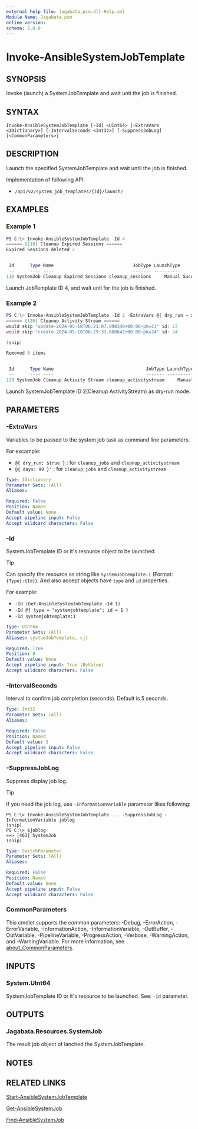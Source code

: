 ```yaml
---
external help file: Jagabata.psm.dll-Help.xml
Module Name: Jagabata.psm
online version:
schema: 2.0.0
---
```


# Invoke-AnsibleSystemJobTemplate

## SYNOPSIS
Invoke (launch) a SystemJobTemplate and wait unti the job is finished.

## SYNTAX

```
Invoke-AnsibleSystemJobTemplate [-Id] <UInt64> [-ExtraVars <IDictionary>] [-IntervalSeconds <Int32>] [-SuppressJobLog] [<CommonParameters>]
```

## DESCRIPTION
Launch the specified SystemJobTemplate and wait until the job is finished.

Implementation of following API:  
- `/api/v2/system_job_templates/{id}/launch/`

## EXAMPLES

### Example 1
```powershell
PS C:\> Invoke-AnsibleSystemJobTemplate -Id 4
====== [110] Cleanup Expired Sessions ======
Expired Sessions deleted 2


 Id      Type Name                              JobType LaunchType     Status Finished            Elapsed LaunchedBy     Template                    Note
 --      ---- ----                              ------- ----------     ------ --------            ------- ----------     --------                    ----
110 SystemJob Cleanup Expired Sessions cleanup_sessions     Manual Successful 2024/08/06 15:56:27   1.793 [user][1]admin [4]Cleanup Expired Sessions {[ExtraVars, {}], [Stdout, Expired Sessions deleted 2…
```

Launch JobTemplate ID 4, and wait unti for the job is finished.

### Example 2
```powershell
PS C:\> Invoke-AnsibleSystemJobTemplate -Id 2 -ExtraVars @{ dry_run = $true }
====== [120] Cleanup Activity Stream ======
would skip "update-2024-05-18T06:21:07.998340+00:00-pk=23" id: 23
would skip "create-2024-05-18T06:29:33.680642+00:00-pk=24" id: 24

(snip)

Removed 0 items


 Id      Type Name                                   JobType LaunchType     Status Finished            Elapsed LaunchedBy     Template                   Note
 --      ---- ----                                   ------- ----------     ------ --------            ------- ----------     --------                   ----
120 SystemJob Cleanup Activity Stream cleanup_activitystream     Manual Successful 2024/08/06 16:04:30   2.171 [user][1]admin [2]Cleanup Activity Stream {[ExtraVars, {"dry_run": true}], *** }
```

Launch SystemJobTemplate ID 2(Cleanup ActivityStream) as dry-run mode.

## PARAMETERS

### -ExtraVars
Variables to be passed to the system job task as command line parameters.

For excample:  
- `@{ dry_run: $true }` : for `cleanup_jobs` and `cleanup_activitystream`  
- `@{ days: 90 }'`      : for `cleanup_jobs` and `cleanup_activitystream`

```yaml
Type: IDictionary
Parameter Sets: (All)
Aliases:

Required: False
Position: Named
Default value: None
Accept pipeline input: False
Accept wildcard characters: False
```

### -Id
SystemJobTemplate ID or it's resource object to be launched.

> [!TIP]  
> Can specify the resource as string like `SystemJobTemplate:1` (Format: `{Type}:{Id}`).
> And also accept objects have `type` and `id` properties.  
>
> For example:  
>  - `-Id (Get-AnsibleSystemJobTemplate -Id 1)`  
>  - `-Id @{ type = "systemjobtemplate"; id = 1 }`  
>  - `-Id systemjobtemplate:1`

```yaml
Type: UInt64
Parameter Sets: (All)
Aliases: systemJobTemplate, sjt

Required: True
Position: 0
Default value: None
Accept pipeline input: True (ByValue)
Accept wildcard characters: False
```

### -IntervalSeconds
Interval to confirm job completion (seconds).
Default is 5 seconds.

```yaml
Type: Int32
Parameter Sets: (All)
Aliases:

Required: False
Position: Named
Default value: 5
Accept pipeline input: False
Accept wildcard characters: False
```

### -SuppressJobLog
Suppress display job log.

> [!TIP]  
> If you need the job log, use `-InformationVariable` parameter likes following:  
>  
>     PS C:\> Invoke-AnsibleSystemJobTemplate ... -SuppressJobLog -InformationVariable joblog  
>     (snip)  
>     PS C:\> $joblog  
>     ==> [463] SystemJob
>     (snip)  

```yaml
Type: SwitchParameter
Parameter Sets: (All)
Aliases:

Required: False
Position: Named
Default value: None
Accept pipeline input: False
Accept wildcard characters: False
```

### CommonParameters
This cmdlet supports the common parameters: -Debug, -ErrorAction, -ErrorVariable, -InformationAction, -InformationVariable, -OutBuffer, -OutVariable, -PipelineVariable, -ProgressAction, -Verbose, -WarningAction, and -WarningVariable. For more information, see [about_CommonParameters](http://go.microsoft.com/fwlink/?LinkID=113216).

## INPUTS

### System.UInt64
SystemJobTemplate ID or it's resource to be launched.
See: `-Id` parameter.

## OUTPUTS

### Jagabata.Resources.SystemJob
The result job object of lanched the SystemJobTemplate.

## NOTES

## RELATED LINKS

[Start-AnsibleSystemJobTemplate](Start-AnsibleSystemJobTemplate.md)

[Get-AnsibleSystemJob](Get-AnsibleSystemJob.md)

[Find-AnsibleSystemJob](Find-AnsibleSystemJob)
